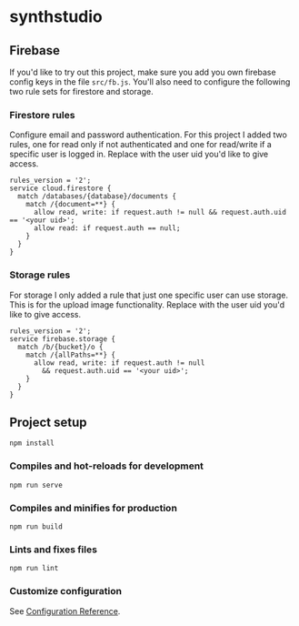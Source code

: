 # synthstudio

## Firebase
If you'd like to try out this project, make sure you add you own
firebase config keys in the file `src/fb.js`. You'll also need to
configure the following two rule sets for firestore and storage.

### Firestore rules
Configure email and password authentication. For this project I added
two rules, one for read only if not authenticated and one for read/write 
if a specific user is logged in. Replace <your uid> with the
user uid you'd like to give access.
```
rules_version = '2';
service cloud.firestore {
  match /databases/{database}/documents {
    match /{document=**} {
      allow read, write: if request.auth != null && request.auth.uid == '<your uid>';
      allow read: if request.auth == null;
    }
  }
}
```

### Storage rules
For storage I only added a rule that just one specific user can use
storage. This is for the upload image functionality. Replace <your uid> with the 
user uid you'd like to give access.
```
rules_version = '2';
service firebase.storage {
  match /b/{bucket}/o {
    match /{allPaths=**} {
      allow read, write: if request.auth != null 
      	&& request.auth.uid == '<your uid>';
    }
  }
}
```

## Project setup
```
npm install
```

### Compiles and hot-reloads for development
```
npm run serve
```

### Compiles and minifies for production
```
npm run build
```

### Lints and fixes files
```
npm run lint
```

### Customize configuration
See [Configuration Reference](https://cli.vuejs.org/config/).
